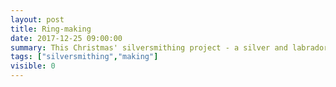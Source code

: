 ```yaml
---
layout: post
title: Ring-making
date: 2017-12-25 09:00:00
summary: This Christmas' silversmithing project - a silver and labradorite ring.
tags: ["silversmithing","making"]
visible: 0
---
```

